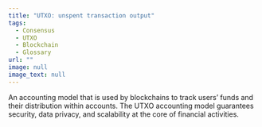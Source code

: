 ```yaml
---
title: "UTXO: unspent transaction output"
tags:
  - Consensus
  - UTXO
  - Blockchain
  - Glossary
url: ""
image: null
image_text: null
---
```


An accounting model that is used by blockchains to track users’ funds and their distribution within accounts. The UTXO accounting model guarantees security, data privacy, and scalability at the core of financial activities.
